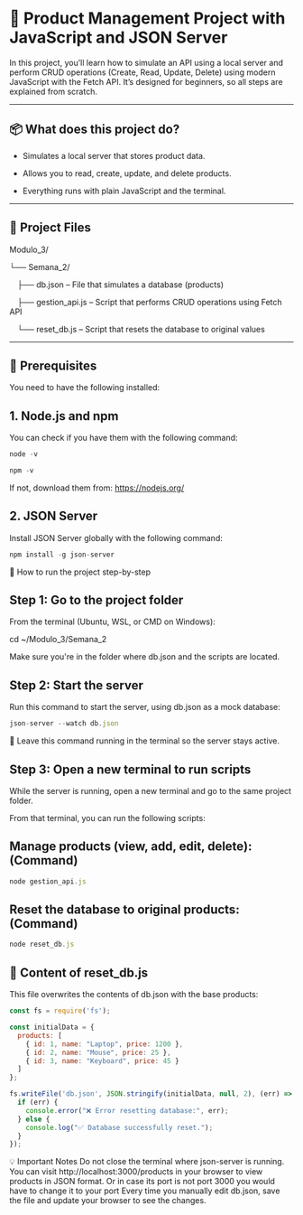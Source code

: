 # 🛒 Product Management Project with JavaScript and JSON Server
In this project, you’ll learn how to simulate an API using a local server and perform CRUD operations (Create, Read, Update, Delete) using modern JavaScript with the Fetch API.
It’s designed for beginners, so all steps are explained from scratch.

---

## 📦 What does this project do?
- Simulates a local server that stores product data.

- Allows you to read, create, update, and delete products.

- Everything runs with plain JavaScript and the terminal.

---

## 📁 Project Files
Modulo_3/

└── Semana_2/

 ├── db.json – File that simulates a database (products)
 
 ├── gestion_api.js – Script that performs CRUD operations using Fetch API
 
 └── reset_db.js – Script that resets the database to original values

---

## 🔧 Prerequisites
You need to have the following installed:

## 1. Node.js and npm
You can check if you have them with the following command:
```js
node -v

npm -v
```
If not, download them from: https://nodejs.org/

## 2. JSON Server
Install JSON Server globally with the following command:
```js
npm install -g json-server
```

🚀 How to run the project step-by-step
## Step 1: Go to the project folder
From the terminal (Ubuntu, WSL, or CMD on Windows):

cd ~/Modulo_3/Semana_2

Make sure you're in the folder where db.json and the scripts are located.

## Step 2: Start the server
Run this command to start the server, using db.json as a mock database:
```js
json-server --watch db.json
```

🔁 Leave this command running in the terminal so the server stays active.

## Step 3: Open a new terminal to run scripts
While the server is running, open a new terminal and go to the same project folder.

From that terminal, you can run the following scripts:

## Manage products (view, add, edit, delete):(Command)
```js
node gestion_api.js
```
## Reset the database to original products: (Command)
```js
node reset_db.js
```
## 📄 Content of reset_db.js
This file overwrites the contents of db.json with the base products:


```js
const fs = require('fs');

const initialData = {
  products: [
    { id: 1, name: "Laptop", price: 1200 },
    { id: 2, name: "Mouse", price: 25 },
    { id: 3, name: "Keyboard", price: 45 }
  ]
};

fs.writeFile('db.json', JSON.stringify(initialData, null, 2), (err) => {
  if (err) {
    console.error("❌ Error resetting database:", err);
  } else {
    console.log("✅ Database successfully reset.");
  }
});
```


💡 Important Notes Do not close the terminal where json-server is running.
You can visit http://localhost:3000/products in your browser to view products in JSON format. Or in case its port is not port 3000 you would have to change it to your port Every time you manually edit db.json, save the file and update your browser to see the changes.



